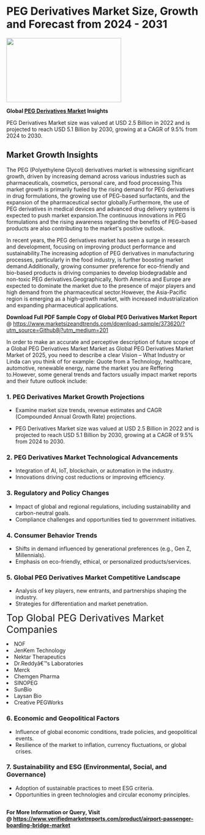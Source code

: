 <H1>PEG Derivatives Market Size, Growth and Forecast from 2024 - 2031</H1><img class="aligncenter size-medium wp-image-584254" src="https://thirdeyenews.in/wp-content/uploads/2024/09/Global-Market-Research-300x168.jpeg" alt="" width="300" height="168" /><p><strong>Global&nbsp;<a href="https://www.marketsizeandtrends.com/download-sample/373620/?utm_source=Github8j?utm_medium=201">PEG Derivatives Market</a> Insights</strong></p><p>PEG Derivatives Market size was valued at USD 2.5 Billion in 2022 and is projected to reach USD 5.1 Billion by 2030, growing at a CAGR of 9.5% from 2024 to 2030.</p><p><h2>Market Growth Insights</h2> <p>The PEG (Polyethylene Glycol) derivatives market is witnessing significant growth, driven by increasing demand across various industries such as pharmaceuticals, cosmetics, personal care, and food processing.This market growth is primarily fueled by the rising demand for PEG derivatives in drug formulations, the growing use of PEG-based surfactants, and the expansion of the pharmaceutical sector globally.Furthermore, the use of PEG derivatives in medical devices and advanced drug delivery systems is expected to push market expansion.The continuous innovations in PEG formulations and the rising awareness regarding the benefits of PEG-based products are also contributing to the market's positive outlook.</p> <p>In recent years, the PEG derivatives market has seen a surge in research and development, focusing on improving product performance and sustainability.The increasing adoption of PEG derivatives in manufacturing processes, particularly in the food industry, is further boosting market demand.Additionally, growing consumer preference for eco-friendly and bio-based products is driving companies to develop biodegradable and non-toxic PEG derivatives.Geographically, North America and Europe are expected to dominate the market due to the presence of major players and high demand from the pharmaceutical sector.However, the Asia-Pacific region is emerging as a high-growth market, with increased industrialization and expanding pharmaceutical applications.</p> <p><span class=""><strong>Download Full PDF Sample Copy of Global PEG Derivatives Market Report</strong> @ <a href="https://www.marketsizeandtrends.com/download-sample/373620/?utm_source=Github8j?utm_medium=201" target="_blank">https://www.marketsizeandtrends.com/download-sample/373620/?utm_source=Github8j?utm_medium=201</a></span></p><p>In order to make an accurate and perceptive description of future scope of a Global&nbsp;PEG Derivatives Market Market as Global&nbsp;PEG Derivatives Market Market of 2025, you need to describe a clear Vision &ndash; What Industry or Linda can you think of for example: Quote from a Technology, healthcare, automotive, renewable energy, name the market you are Reffering to.However, some general trends and factors usually impact market reports and their future outlook include:</p><h3>1.&nbsp;<strong>PEG Derivatives Market Growth Projections</strong></h3><ul><li>Examine market size trends, revenue estimates and CAGR (Compounded Annual Growth Rate) projections.</li><li><p>PEG Derivatives Market size was valued at USD 2.5 Billion in 2022 and is projected to reach USD 5.1 Billion by 2030, growing at a CAGR of 9.5% from 2024 to 2030.</p></li></ul><h3>2.&nbsp;<strong>PEG Derivatives Market Technological Advancements</strong></h3><ul><li>Integration of AI, IoT, blockchain, or automation in the industry.</li><li>Innovations driving cost reductions or improving efficiency.</li></ul><h3>3.&nbsp;<strong>Regulatory and Policy Changes</strong></h3><ul><li>Impact of global and regional regulations, including sustainability and carbon-neutral goals.</li><li>Compliance challenges and opportunities tied to government initiatives.</li></ul><h3>4.&nbsp;<strong>Consumer Behavior Trends</strong></h3><ul><li>Shifts in demand influenced by generational preferences (e.g., Gen Z, Millennials).</li><li>Emphasis on eco-friendly, ethical, or personalized products/services.</li></ul><h3>5.&nbsp;<strong>Global PEG Derivatives Market Competitive Landscape</strong></h3><ul><li>Analysis of key players, new entrants, and partnerships shaping the industry.</li><li>Strategies for differentiation and market penetration.</li></ul><p data-pm-slice="1 1 []"><span style="color: inherit; font-family: inherit; font-size: 25px;">Top Global PEG Derivatives Market Companies</span></p><div class="" data-test-id=""><p><li>NOF</li><li> JenKem Technology</li><li> Nektar Therapeutics</li><li> Dr.Reddyâ€™s Laboratories</li><li> Merck</li><li> Chemgen Pharma</li><li> SINOPEG</li><li> SunBio</li><li> Laysan Bio</li><li> Creative PEGWorks</li></p></div><h3>6.&nbsp;<strong>Economic and Geopolitical Factors</strong></h3><ul><li>Influence of global economic conditions, trade policies, and geopolitical events.</li><li>Resilience of the market to inflation, currency fluctuations, or global crises.</li></ul><h3>7.&nbsp;<strong>Sustainability and ESG (Environmental, Social, and Governance)</strong></h3><ul><li>Adoption of sustainable practices to meet ESG criteria.</li><li>Opportunities in green technologies and circular economy principles.</li></ul><h2><strong style="font-size: 14px;">For More Information or Query, Visit @&nbsp;</strong><a style="background-color: #ffffff; font-size: 14px;" href="https://www.marketsizeandtrends.com/report/peg-derivatives-market/" target="_blank">https://www.verifiedmarketreports.com/product/airport-passenger-boarding-bridge-market</a></h2>